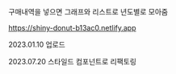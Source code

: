 구매내역을 넣으면 그래프와 리스트로 년도별로 모아줌

https://shiny-donut-b13ac0.netlify.app

2023.01.10 업로드

2023.07.20 스타일드 컴포넌트로 리팩토링
